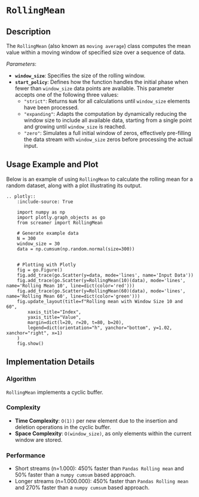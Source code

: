 # `RollingMean`

## Description
The `RollingMean` (also known as `moving average`) class computes the mean value within a moving window of specified size over a sequence of data. 

*Parameters*: 
- **`window_size`**: Specifies the size of the rolling window.
- **`start_policy`**: Defines how the function handles the initial phase when fewer than `window_size` data points are available. This parameter accepts one of the following three values:
  - `"strict"`: Returns `NaN` for all calculations until `window_size` elements have been processed.
  - `"expanding"`: Adapts the computation by dynamically reducing the window size to include all available data, starting from a single point and growing until `window_size` is reached.
  - `"zero"`: Simulates a full initial window of zeros, effectively pre-filling the data stream with `window_size` zeros before processing the actual input.
  
## Usage Example and Plot
Below is an example of using `RollingMean` to calculate the rolling mean for a random dataset, along with a plot illustrating its output.

```{eval-rst}
.. plotly::
    :include-source: True

    import numpy as np
    import plotly.graph_objects as go
    from screamer import RollingMean

    # Generate example data
    N = 300
    window_size = 30
    data = np.cumsum(np.random.normal(size=300))


    # Plotting with Plotly
    fig = go.Figure()
    fig.add_trace(go.Scatter(y=data, mode='lines', name='Input Data'))
    fig.add_trace(go.Scatter(y=RollingMean(10)(data), mode='lines', name='Rolling Mean 10', line=dict(color='red')))
    fig.add_trace(go.Scatter(y=RollingMean(60)(data), mode='lines', name='Rolling Mean 60', line=dict(color='green')))
    fig.update_layout(title=f"Rolling mean with Window Size 10 and 60",
        xaxis_title="Index",
        yaxis_title="Value",
        margin=dict(l=20, r=20, t=80, b=20),
        legend=dict(orientation="h", yanchor="bottom", y=1.02, xanchor="right", x=1)                    
    )
    fig.show()
```


## Implementation Details

### Algorithm

`RollingMean` implements a cyclic buffer.

### Complexity

* **Time Complexity**: `O(1))` per new element due to the insertion and deletion operations in the cyclic buffer.
* **Space Complexity**: `O(window_size)`, as only elements within the current window are stored.


### Performance

* Short streams (n=1.000): 450% faster than `Pandas Rolling mean` and 50% faster than a `numpy cumsum` based approach.
* Longer streams (n=1.000.000): 450% faster than `Pandas Rolling mean` and 270% faster than a `numpy cumsum` based approach.
